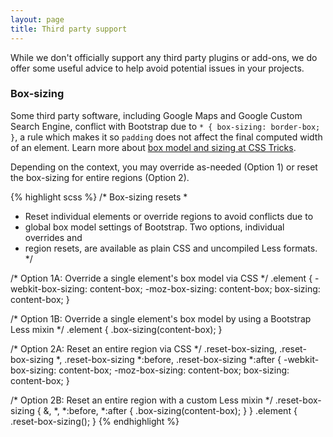 ```yaml
---
layout: page
title: Third party support
---
```


While we don't officially support any third party plugins or add-ons, we do offer some useful advice to help avoid potential issues in your projects.

### Box-sizing

Some third party software, including Google Maps and Google Custom Search Engine, conflict with Bootstrap due to `* { box-sizing: border-box; }`, a rule which makes it so `padding` does not affect the final computed width of an element. Learn more about [box model and sizing at CSS Tricks](http://css-tricks.com/box-sizing/).

Depending on the context, you may override as-needed (Option 1) or reset the box-sizing for entire regions (Option 2).

{% highlight scss %}
/* Box-sizing resets
 *
 * Reset individual elements or override regions to avoid conflicts due to
 * global box model settings of Bootstrap. Two options, individual overrides and
 * region resets, are available as plain CSS and uncompiled Less formats.
 */

/* Option 1A: Override a single element's box model via CSS */
.element {
  -webkit-box-sizing: content-box;
     -moz-box-sizing: content-box;
          box-sizing: content-box;
}

/* Option 1B: Override a single element's box model by using a Bootstrap Less mixin */
.element {
  .box-sizing(content-box);
}

/* Option 2A: Reset an entire region via CSS */
.reset-box-sizing,
.reset-box-sizing *,
.reset-box-sizing *:before,
.reset-box-sizing *:after {
  -webkit-box-sizing: content-box;
     -moz-box-sizing: content-box;
          box-sizing: content-box;
}

/* Option 2B: Reset an entire region with a custom Less mixin */
.reset-box-sizing {
  &,
  *,
  *:before,
  *:after {
    .box-sizing(content-box);
  }
}
.element {
  .reset-box-sizing();
}
{% endhighlight %}
